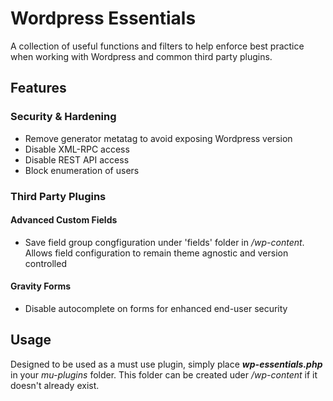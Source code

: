# Wordpress Essentials

A collection of useful functions and filters to help enforce best practice when working with Wordpress and common third party plugins.

## Features ##

### Security & Hardening ###

- Remove generator metatag to avoid exposing Wordpress version
- Disable XML-RPC access
- Disable REST API access
- Block enumeration of users

### Third Party Plugins ###

#### Advanced Custom Fields ####

- Save field group congfiguration under 'fields' folder in _/wp-content_. Allows field configuration to remain theme agnostic and version controlled

#### Gravity Forms ####

- Disable autocomplete on forms for enhanced end-user security

## Usage ##

Designed to be used as a must use plugin, simply place **_wp-essentials.php_** in your _mu-plugins_ folder. This folder can be created uder _/wp-content_ if it doesn't already exist.